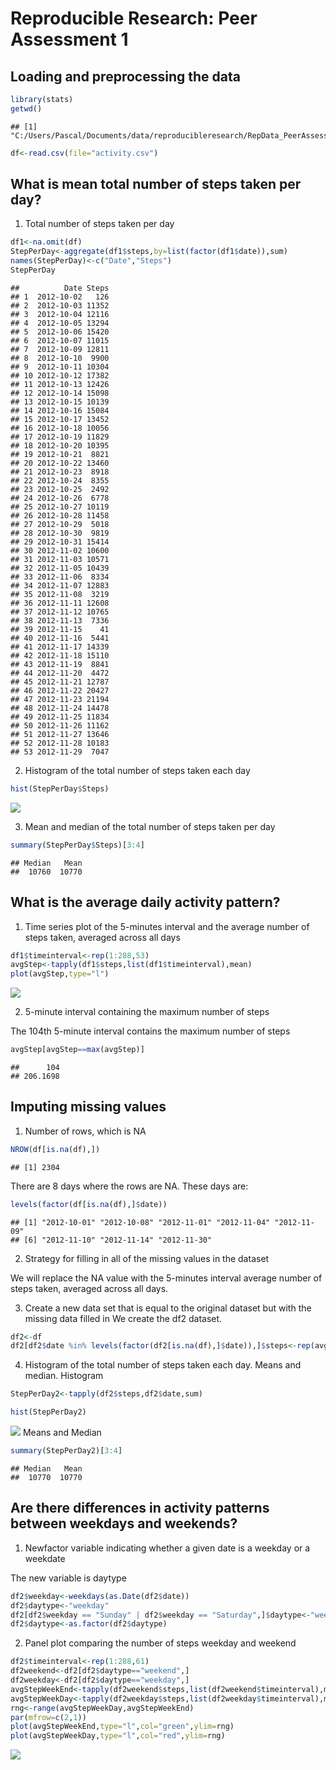 # Reproducible Research: Peer Assessment 1


## Loading and preprocessing the data


```r
library(stats)
getwd()
```

```
## [1] "C:/Users/Pascal/Documents/data/reproducibleresearch/RepData_PeerAssessment1"
```

```r
df<-read.csv(file="activity.csv")
```


## What is mean total number of steps taken per day?
1. Total number of steps taken per day

```r
df1<-na.omit(df)
StepPerDay<-aggregate(df1$steps,by=list(factor(df1$date)),sum)
names(StepPerDay)<-c("Date","Steps")
StepPerDay
```

```
##          Date Steps
## 1  2012-10-02   126
## 2  2012-10-03 11352
## 3  2012-10-04 12116
## 4  2012-10-05 13294
## 5  2012-10-06 15420
## 6  2012-10-07 11015
## 7  2012-10-09 12811
## 8  2012-10-10  9900
## 9  2012-10-11 10304
## 10 2012-10-12 17382
## 11 2012-10-13 12426
## 12 2012-10-14 15098
## 13 2012-10-15 10139
## 14 2012-10-16 15084
## 15 2012-10-17 13452
## 16 2012-10-18 10056
## 17 2012-10-19 11829
## 18 2012-10-20 10395
## 19 2012-10-21  8821
## 20 2012-10-22 13460
## 21 2012-10-23  8918
## 22 2012-10-24  8355
## 23 2012-10-25  2492
## 24 2012-10-26  6778
## 25 2012-10-27 10119
## 26 2012-10-28 11458
## 27 2012-10-29  5018
## 28 2012-10-30  9819
## 29 2012-10-31 15414
## 30 2012-11-02 10600
## 31 2012-11-03 10571
## 32 2012-11-05 10439
## 33 2012-11-06  8334
## 34 2012-11-07 12883
## 35 2012-11-08  3219
## 36 2012-11-11 12608
## 37 2012-11-12 10765
## 38 2012-11-13  7336
## 39 2012-11-15    41
## 40 2012-11-16  5441
## 41 2012-11-17 14339
## 42 2012-11-18 15110
## 43 2012-11-19  8841
## 44 2012-11-20  4472
## 45 2012-11-21 12787
## 46 2012-11-22 20427
## 47 2012-11-23 21194
## 48 2012-11-24 14478
## 49 2012-11-25 11834
## 50 2012-11-26 11162
## 51 2012-11-27 13646
## 52 2012-11-28 10183
## 53 2012-11-29  7047
```


2. Histogram of the total number of steps taken each day

```r
hist(StepPerDay$Steps)
```

![](PA1_template_files/figure-html/unnamed-chunk-3-1.png)<!-- -->

3. Mean and median of the total number of steps taken per day

```r
summary(StepPerDay$Steps)[3:4]
```

```
## Median   Mean 
##  10760  10770
```


## What is the average daily activity pattern?
1. Time series plot of the 5-minutes interval and the average number of steps taken, averaged across all days


```r
df1$timeinterval<-rep(1:288,53)
avgStep<-tapply(df1$steps,list(df1$timeinterval),mean)
plot(avgStep,type="l")
```

![](PA1_template_files/figure-html/unnamed-chunk-5-1.png)<!-- -->

2. 5-minute interval containing the maximum number of steps

The 104th 5-minute interval contains the maximum number of steps

```r
avgStep[avgStep==max(avgStep)]
```

```
##      104 
## 206.1698
```


## Imputing missing values

1. Number of rows, which is NA

```r
NROW(df[is.na(df),])
```

```
## [1] 2304
```

There are 8 days where the rows are NA. These days are:

```r
levels(factor(df[is.na(df),]$date))
```

```
## [1] "2012-10-01" "2012-10-08" "2012-11-01" "2012-11-04" "2012-11-09"
## [6] "2012-11-10" "2012-11-14" "2012-11-30"
```


2. Strategy for filling in all of the missing values in the dataset

We will replace the NA value with the 5-minutes interval average number of steps taken, averaged across all days.

3. Create a new data set that is equal to the original dataset but with the missing data filled in
We create the df2 dataset.

```r
df2<-df
df2[df2$date %in% levels(factor(df2[is.na(df),]$date)),]$steps<-rep(avgStep,8)
```

4. Histogram of the total number of steps taken each day. Means and median.
Histogram


```r
StepPerDay2<-tapply(df2$steps,df2$date,sum)

hist(StepPerDay2)
```

![](PA1_template_files/figure-html/unnamed-chunk-10-1.png)<!-- -->
Means and Median

```r
summary(StepPerDay2)[3:4]
```

```
## Median   Mean 
##  10770  10770
```


## Are there differences in activity patterns between weekdays and weekends?

1. Newfactor variable indicating whether a given date is a weekday or a weekdate

The new variable is daytype


```r
df2$weekday<-weekdays(as.Date(df2$date))
df2$daytype<-"weekday"
df2[df2$weekday == "Sunday" | df2$weekday == "Saturday",]$daytype<-"weekend"
df2$daytype<-as.factor(df2$daytype)
```

2. Panel plot comparing the number of steps weekday and weekend


```r
df2$timeinterval<-rep(1:288,61)
df2weekend<-df2[df2$daytype=="weekend",]
df2weekday<-df2[df2$daytype=="weekday",]
avgStepWeekEnd<-tapply(df2weekend$steps,list(df2weekend$timeinterval),mean)
avgStepWeekDay<-tapply(df2weekday$steps,list(df2weekday$timeinterval),mean)
rng<-range(avgStepWeekDay,avgStepWeekEnd)
par(mfrow=c(2,1))
plot(avgStepWeekEnd,type="l",col="green",ylim=rng)
plot(avgStepWeekDay,type="l",col="red",ylim=rng)
```

![](PA1_template_files/figure-html/unnamed-chunk-13-1.png)<!-- -->



